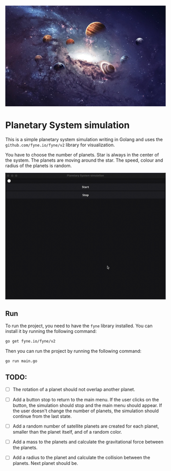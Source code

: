 ![space](assets/space-photo.webp)

# Planetary System simulation
This is a simple planetary system simulation writing in Golang and uses the `github.com/fyne.io/fyne/v2` library for visualization. 

You have to choose the number of planets. Star is always in the center of the system.
The planets are moving around the star. The speed, colour and radius of the planets is random.

![space](assets/space.gif)

## Run
To run the project, you need to have the `fyne` library installed.
You can install it by running the following command:
```bash
go get fyne.io/fyne/v2
```
Then you can run the project by running the following command:
```bash
go run main.go
```

## TODO:
- [ ] The rotation of a planet should not overlap another planet.
- [ ] Add a button stop to return to the main menu. If the user clicks on the button, the simulation should stop and the main menu should appear. If the user doesn't change the number of planets, the simulation should continue from the last state.
- [ ] Add a random number of satellite planets are created for each planet, smaller than the planet itself, and of a random color.
- [ ] Add a mass to the planets and calculate the gravitational force between the planets.
- [ ] Add a radius to the planet and calculate the collision between the planets. Next planet should be.

